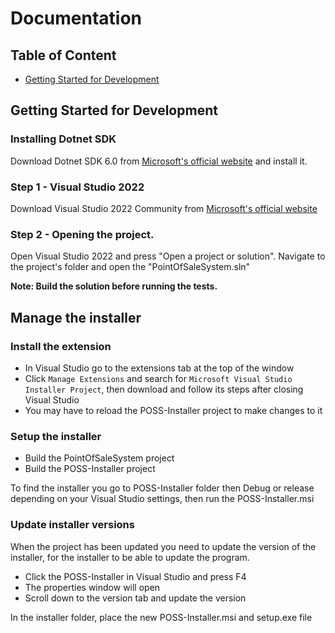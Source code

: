 # Documentation

## Table of Content

- [Getting Started for Development](#getting-started-for-development)

## Getting Started for Development

### Installing Dotnet SDK

Download Dotnet SDK 6.0 from [Microsoft's official website](https://dotnet.microsoft.com/en-us/download/dotnet/thank-you/sdk-6.0.320-windows-x64-installer) and install it.

### Step 1 - Visual Studio 2022

Download Visual Studio 2022 Community from [Microsoft's official website](https://visualstudio.microsoft.com/vs/)

### Step 2 - Opening the project.

Open Visual Studio 2022 and press "Open a project or solution". Navigate to the project's folder and open the "PointOfSaleSystem.sln"

**Note: Build the solution before running the tests.**

## Manage the installer

### Install the extension

* In Visual Studio go to the extensions tab at the top of the window
* Click `Manage Extensions` and search for `Microsoft Visual Studio Installer Project`, then download and follow its steps after closing Visual Studio
* You may have to reload the POSS-Installer project to make changes to it

### Setup the installer

* Build the PointOfSaleSystem project
* Build the POSS-Installer project

To find the installer you go to POSS-Installer folder then Debug or release depending on your Visual Studio settings, then run the POSS-Installer.msi

### Update installer versions

When the project has been updated you need to update the version of the installer, for the installer to be able to update the program.

* Click the POSS-Installer in Visual Studio and press F4
* The properties window will open
* Scroll down to the version tab and update the version

In the installer folder, place the new POSS-Installer.msi and setup.exe file